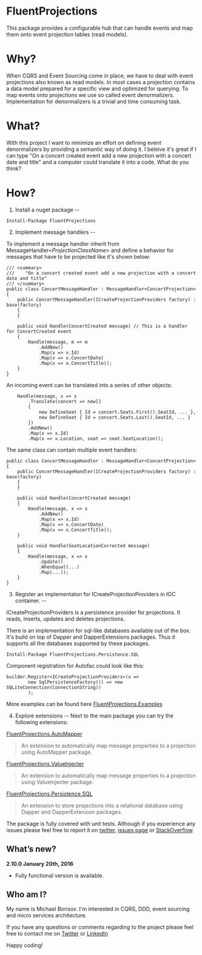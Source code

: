 FluentProjections
==================

This package provides a configurable hub that can handle events and map them onto event projection tables (read models).

Why?
====

When CQRS and Event Sourcing come in place, we have to deal with event projections also known as read models. In most cases a projection contains a data model prepared for a specific view and optimized for querying. To map events onto projections we use so called event denormalizers. Implementation for denormalizers is a trivial and time consuming task.

What?
====

With this project I want to minimize an effort on defining event denormalizers by providing a semantic way of doing it. I beleive it's great if I can type "On a concert created event add a new projection with a concert date and title" and a computer could translate it into a code. What do you think?

How?
====

1. Install a nuget package
--

```
Install-Package FluentProjections
```

2. Implement message handlers
--

To implement a message handler inherit from MessageHandler<_ProjectionClassName_> and define a behavior for messages that have to be projected like it's shown below:

```
/// <summary>
///    "On a concert created event add a new projection with a concert date and title"
/// </summary> 
public class ConcertMessageHandler : MessageHandler<ConcertProjection>
{
    public ConcertMessageHandler(ICreateProjectionProviders factory) : base(factory)
    {
    }

    public void Handle(ConcertCreated message) // This is a handler for ConcertCreated event
    {
        Handle(message, m => m
            .AddNew()
            .Map(x => x.Id)
            .Map(x => x.ConcertDate)
            .Map(x => x.ConcertTitle));
    }
}
```

An incoming event can be translated into a series of other objects:

```
    Handle(message, x => x
        .Translate(concert => new[]
        {
            new DefineSeat { Id = concert.Seats.First().SeatId, ... },
            new DefineSeat { Id = concert.Seats.Last().SeatId, ... }
        })
        .AddNew()
        .Map(x => x.Id)
        .Map(x => x.Location, seat => seat.SeatLocation));
```

The same class can contain multiple event handlers:
```
public class ConcertMessageHandler : MessageHandler<ConcertProjection>
{
    public ConcertMessageHandler(ICreateProjectionProviders factory) : base(factory)
    {
    }

    public void Handle(ConcertCreated message)
    {
        Handle(message, x => x
            .AddNew()
            .Map(x => x.Id)
            .Map(x => x.ConcertDate)
            .Map(x => x.ConcertTitle));
    }

    public void Handle(SeatLocationCorrected message)
    {
        Handle(message, x => x
            .Update()
            .WhenEqual(...)
            .Map(...));
    }
}
```

3. Register an implementaton for ICreateProjectionProviders in IOC container.
--

ICreateProjectionProviders is a persistence provider for projections. It reads, inserts, updates and deletes projections.

There is an implementation for sql-like databases available out of the box. It's build on top of Dapper and DapperExtensions packages. Thus it supports all the databases supported by these packages.
```
Install-Package FluentProjections.Persistence.SQL
```

Component registration for Autofac could look like this:
```
builder.Register<ICreateProjectionProviders>(x => 
        new SqlPersistenceFactory(() => new SQLiteConnection(ConnectionString))
        );
```

More examples can be found here [FluentProjections.Examples](https://github.com/corker/FluentProjections.Examples)

4. Explore extensions
--
Next to the main package you can try the following extensions:

[FluentProjections.AutoMapper](https://github.com/corker/FluentProjections.AutoMapper)
> An extension to automatically map message properties to a projection using AutoMapper package.

[FluentProjections.ValueInjecter](https://github.com/corker/FluentProjections.ValueInjecter)
> An extension to automatically map message properties to a projection using ValueInjecter package.

[FluentProjections.Persistence.SQL](https://github.com/corker/FluentProjections.Persistence.SQL)
> An extension to store projections into a relational database using Dapper and DapperExtension packages.


The package is fully covered with unit tests. Although if you experience any issues please feel free to report it on  [twitter](https://twitter.com/search?q=fluentprojections&src=typd), [issues page](https://github.com/corker/fluent-projections/issues) or [StackOverflow](http://stackoverflow.com/questions/tagged/fluent-projections).

What’s new?
-----------

**2.10.0 January 20th, 2016**      
- Fully functional version is available.

Who am I?
--
My name is Michael Borisov. I'm interested in CQRS, DDD, event sourcing and micro services architecture.

If you have any questions or comments regarding to the project please feel free to contact me on [Twitter](https://twitter.com/fkem) or [LinkedIn](https://www.linkedin.com/in/michaelborisov)

Happy coding!
